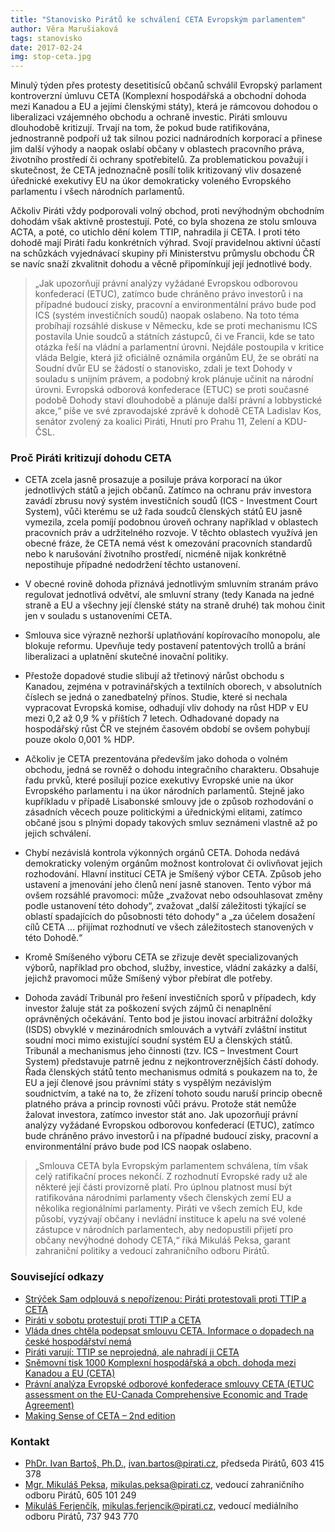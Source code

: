 ```yaml
---
title: "Stanovisko Pirátů ke schválení CETA Evropským parlamentem"
author: Věra Marušiaková
tags: stanovisko
date: 2017-02-24
img: stop-ceta.jpg
---
```


Minulý týden přes protesty desetitisíců občanů schválil Evropský parlament kontroverzní úmluvu CETA (Komplexní hospodářská a obchodní dohoda mezi Kanadou a EU a jejími členskými státy), která je rámcovou dohodou o liberalizaci vzájemného obchodu a ochraně investic. Piráti smlouvu dlouhodobě kritizují. Trvají na tom, že pokud bude ratifikována, jednostranně podpoří už tak silnou pozici nadnárodních korporací a přinese jim další výhody a naopak oslabí občany v oblastech pracovního práva, životního prostředí či ochrany spotřebitelů. Za problematickou považují i skutečnost, že CETA jednoznačně posílí tolik kritizovaný vliv dosazené úřednické exekutivy EU na úkor demokraticky voleného Evropského parlamentu i všech národních parlamentů.

Ačkoliv Piráti vždy podporovali volný obchod, proti nevýhodným obchodním dohodám však aktivně prostestují. Poté, co byla shozena ze stolu smlouva ACTA, a poté, co utichlo dění kolem TTIP, nahradila ji CETA. I proti této dohodě mají Piráti řadu konkrétních výhrad. Svojí pravidelnou aktivní účastí na schůzkách vyjednávací skupiny při Ministerstvu průmyslu obchodu ČR se navíc snaží zkvalitnit dohodu a věcně připomínkují její jednotlivé body.

> „Jak upozorňují právní analýzy vyžádané Evropskou odborovou konfederací (ETUC), zatímco bude chráněno právo investorů i na případné budoucí zisky, pracovní a environmentální právo bude pod ICS (systém investičních soudů) naopak oslabeno. Na toto téma probíhají rozsáhlé diskuse v Německu, kde se proti mechanismu ICS postavila Unie soudců a státních zástupců, či ve Francii, kde se tato otázka řeší na vládní a parlamentní úrovni. Nejdále postoupila v kritice vláda Belgie, která již oficiálně oznámila orgánům EU, že se obrátí na Soudní dvůr EU se žádostí o stanovisko, zdali je text Dohody v souladu s unijním právem, a podobný krok plánuje učinit na národní úrovni. Evropská odborová konfederace (ETUC) se proti současné podobě Dohody staví dlouhodobě a plánuje další právní a lobbystické akce,“ píše ve své zpravodajské zprávě k dohodě CETA Ladislav Kos, senátor zvolený za koalici Piráti, Hnutí pro Prahu 11, Zelení a KDU-ČSL.

### Proč Piráti kritizují dohodu CETA

* CETA zcela jasně prosazuje a posiluje práva korporací na úkor jednotlivých států a jejich občanů. Zatímco na ochranu práv investora zavádí zbrusu nový systém investičních soudů (ICS - Investment Court System), vůči kterému se už řada soudců členských států EU jasně vymezila, zcela pomíjí podobnou úroveň ochrany například v oblastech pracovních práv a udržitelného rozvoje. V těchto oblastech využívá jen obecné fráze, že CETA nemá vést k omezování pracovních standardů nebo k narušování životního prostředí, nicméně nijak konkrétně nepostihuje případné nedodržení těchto ustanovení.

* V obecné rovině dohoda přiznává jednotlivým smluvním stranám právo regulovat jednotlivá odvětví, ale smluvní strany (tedy Kanada na jedné straně a EU a všechny její členské státy na straně druhé) tak mohou činit jen v souladu s ustanoveními CETA.

* Smlouva sice výrazně nezhorší uplatňování kopírovacího monopolu, ale blokuje reformu. Upevňuje tedy postavení patentových trollů a brání liberalizaci a uplatnění skutečné inovační politiky.

* Přestože dopadové studie slibují až třetinový nárůst obchodu s Kanadou, zejména v potravinářských a textilních oborech, v absolutních číslech se jedná o zanedbatelný přínos. Studie, které si nechala vypracovat Evropská komise, odhadují vliv dohody na růst HDP v EU mezi 0,2 až 0,9 % v příštích 7 letech. Odhadované dopady na hospodářský růst ČR ve stejném časovém období se ovšem pohybují pouze okolo 0,001 % HDP.

* Ačkoliv je CETA prezentována především jako dohoda o volném obchodu, jedná se rovněž o dohodu integračního charakteru. Obsahuje řadu prvků, které posilují pozice exekutivy Evropské unie na úkor Evropského parlamentu i na úkor národních parlamentů. Stejně jako kupříkladu v případě Lisabonské smlouvy jde o způsob rozhodování o zásadních věcech pouze politickými a úřednickými elitami, zatímco občané jsou s plnými dopady takových smluv seznámeni vlastně až po jejich schválení.

* Chybí nezávislá kontrola výkonných orgánů CETA. Dohoda nedává demokraticky voleným orgánům možnost kontrolovat či ovlivňovat jejich rozhodování. Hlavní institucí CETA je Smíšený výbor CETA. Způsob jeho ustavení a jmenování jeho členů není jasně stanoven. Tento výbor má ovšem rozsáhlé pravomoci: může „zvažovat nebo odsouhlasovat změny podle ustanovení této dohody“, zvažovat „další záležitosti týkající se oblastí spadajících do působnosti této dohody“ a „za účelem dosažení cílů CETA … přijímat rozhodnutí ve všech záležitostech stanovených v této Dohodě.“

* Kromě Smíšeného výboru CETA se zřizuje devět specializovaných výborů, například pro obchod, služby, investice, vládní zakázky a další, jejichž pravomoci může Smíšený výbor přebírat dle potřeby.

* Dohoda zavádí Tribunál pro řešení investičních sporů v případech, kdy investor žaluje stát za poškození svých zájmů či nenaplnění oprávněných očekávání. Tento bod je jistou inovací arbitrážní doložky (ISDS) obvyklé v mezinárodních smlouvách a vytváří zvláštní institut soudní moci mimo existující soudní systém EU a členských států. Tribunál a mechanismus jeho činnosti (tzv. ICS – Investment Court System) představuje patrně jednu z nejkontroverznějších částí dohody. Řada členských států tento mechanismus odmítá s poukazem na to, že EU a její členové jsou právními státy s vyspělým nezávislým soudnictvím, a také na to, že zřízení tohoto soudu naruší princip obecně platného práva a princip rovnosti vůči právu. Protože stát nemůže žalovat investora, zatímco investor stát ano. Jak upozorňují právní analýzy vyžádané Evropskou odborovou konfederací (ETUC), zatímco bude chráněno právo investorů i na případné budoucí zisky, pracovní a environmentální právo bude pod ICS naopak oslabeno.

> „Smlouva CETA byla Evropským parlamentem schválena, tím však celý ratifikační proces nekončí. Z rozhodnutí Evropské rady už ale některé její části provizorně platí. Pro úplnou platnost musí být ratifikována národními parlamenty všech členských zemí EU a několika regionálními parlamenty. Piráti ve všech zemích EU, kde působí, vyzývají občany i nevládní instituce k apelu na své volené zástupce v národních parlamentech, aby nedopustili přijetí pro občany nevýhodné dohody CETA,“ říká Mikuláš Peksa, garant zahraniční politiky a vedoucí zahraničního odboru Pirátů.

### Související odkazy

* [Strýček Sam odplouvá s nepořízenou: Piráti protestovali proti TTIP a CETA](https://www.pirati.cz/tiskove-zpravy/strycek_sam_odplouva_s_neporizenou_pirati_protestovali_proti_ttip_a_ceta)
* [Piráti v sobotu protestují proti TTIP a CETA](https://www.pirati.cz/tiskove-zpravy/pirati_v_sobotu_protestuji_proti_ttip_a_ceta)
* [Vláda dnes chtěla podepsat smlouvu CETA. Informace o dopadech na české hospodářství nemá](https://www.pirati.cz/tiskove-zpravy/vlada_ma_dnes_podepsat_smlouvu_ceta._informace_o_dopadech_na_ceske_hospodarstvi_nema)
* [Piráti varují: TTIP se neprojedná, ale nahradí ji CETA](https://www.pirati.cz/tiskove-zpravy/pirati_varuji_ttip_se_neprojedna_ale_nahradi_ji_ceta)
* [Sněmovní tisk 1000 Komplexní hospodářská a obch. dohoda mezi Kanadou a EU (CETA)](http://www.psp.cz/sqw/historie.sqw?o=7&t=1000)
* [Právní analýza Evropské odborové konfederace smlouvy CETA (ETUC assessment on the EU-Canada Comprehensive Economic and Trade Agreement)](https://www.etuc.org/documents/etuc-assessment-eu-canada-comprehensive-economic-and-trade-agreement-ceta#.WJ2YXH9yx0w)
* [Making Sense of CETA – 2nd edition](https://www.tni.org/files/publication-downloads/making-sense-of-ceta_22092016.pdf)

### Kontakt

* [PhDr. Ivan Bartoš, Ph.D.](https://www.pirati.cz/lide/ivan_bartos), [ivan.bartos@pirati.cz](ivan.bartos@pirati.cz), předseda Pirátů, 603 415 378
* [Mgr. Mikuláš Peksa](https://www.pirati.cz/lide/mikulas_peksa), [mikulas.peksa@pirati.cz](mikulas.peksa@pirati.cz), vedoucí zahraničního odboru Pirátů, 605 101 249
* [Mikuláš Ferjenčík](https://www.pirati.cz/lide/mikulas_ferjencik), [mikulas.ferjencik@pirati.cz](mikulas.ferjencik@pirati.cz), vedoucí mediálního odboru Pirátů, 737 943 770
